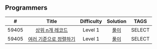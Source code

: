 
## Programmers
|  #  | Title | Difficulty | Solution | TAGS |
| :-: | :---: | :--------: | :------: | :--: |
|59405|[상위 n개 레코드](https://programmers.co.kr/learn/courses/30/lessons/59405)|Level 1|[풀이](https://velog.io/write?id=a848fc84-41dd-4d79-978f-b47bab660e0e)|SELECT|
|59405|[여러 기준으로 정렬하기](https://programmers.co.kr/learn/courses/30/lessons/59404)|Level 1|[풀이](https://velog.io/@t1won/Level-1-%EC%97%AC%EB%9F%AC-%EA%B8%B0%EC%A4%80%EC%9C%BC%EB%A1%9C-%EC%A0%95%EB%A0%AC%ED%95%98%EA%B8%B0)|SELECT|
